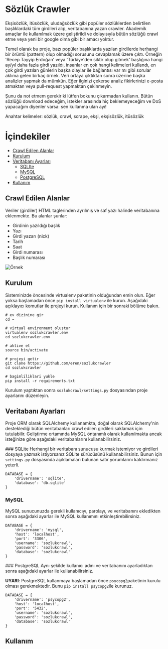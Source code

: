 # Sözlük Crawler


Ekşisözlük, itüsözlük, uludağsözlük gibi popüler sözlüklerden belirtilen başlıklardaki
tüm girdileri alıp, veritabanına yazan crawler. Akademik amaçlar ile kullanılmak üzere
geliştirildi ve dolayısıyla bütün sözlüğü crawl etme veya yeni bir google olma
gibi bir amacı yoktur.

Temel olarak bu proje, bazı popüler başlıklarda yazılan girdilerde herhangi bir örüntü (pattern) olup
olmadığı sorusunu cevaplamak üzere çıktı. Örneğin 'Recep Tayyip Erdoğan' veya 'Türkiye'den
siktir olup gitmek' başlığına hangi ay/yıl daha fazla girdi yazıldı, insanlar en çok hangi
kelimeleri kullandı, en çok girdi yazılan günlerin başka olaylar ile bağlantısı var mı gibi
sorular aklıma gelen birkaç örnek. Veri ortaya çıktıktan sonra üzerine başka analizler
yapmak da mümkün. Eğer ilginizi çekerse analiz fikirlerinizi e-posta atmaktan veya pull-request
yapmaktan çekinmeyin.

Şunu da not etmem gerekir ki lütfen bokunu çıkarmadan kullanın. Bütün sözlüğü download edeceğim,
istekler arasında hiç beklemeyeceğim ve DoS yapacağım diyenler varsa: sen kullanma ulan ayı!

Anahtar kelimeler: sözlük, crawl, scrape, ekşi, ekşisözlük, itüsözlük

# İçindekiler
* [Crawl Edilen Alanlar](#)
* [Kurulum](#)
* [Veritabanı Ayarları](#)
	* [SQLIte](#)
	* [MySQL](#)
	* [PostgreSQL](#)
* [Kullanım](#)

## Crawl Edilen Alanlar
Veriler (girdiler) HTML taglerinden ayrılmış ve saf yazı halinde veritabanına eklenmekte. Bu alanlar şunlar:

* Girdinin yazıldığı başlık
* Yazı
* Girdi yazarı (nick)
* Tarih
* Saat
* Girdi numarası
* Başlık numarası


![Örnek](http://i.imgur.com/0jwqw3O.png)


## Kurulum
Sisteminizde öncesinde virtualenv paketinin olduğundan emin olun. Eğer yoksa başlamadan önce
`pip install virtualenv` ile kurun. Aşağıdaki açıklayıcı komutlar ile projeyi kurun. Kullanım
için bir sonraki bölüme bakın.


```
# ev dizinine gir
cd ~

# virtual environment olustur
virtualenv sozlukcrawler.env
cd sozlukcrawler.env

# aktive et
source bin/activate

# projeyi getir 
git clone https://github.com/eren/sozlukcrawler
cd sozlukcrawler

# bagimliliklari yukle
pip install -r requirements.txt
```

Kurulum yaptıktan sonra `sozlukcrawl/settings.py` dosyasından proje ayarlarını düzenleyin.

## Veritabanı Ayarları
Proje ORM olarak SQLAlchemy kullanamkta, doğal olarak SQLAlchemy'nin desteklediği bütün
veritabanları crawl edilen girdileri saklamak için tutulabilir. Geliştirme ortamında MySQL
öntanımlı olarak kullanılmakta ancak isteğinize göre aşağıdaki veritabanlarını kullanabilirsiniz.


### SQLite
Herhangi bir veritabanı sunucusu kurmak istemiyor ve girdileri dosyaya yazmak istiyorsanız
SQLite sürücüsünü kullanabilirsiniz. Bunun için `settings.py` dosyasında açıklamaları bulunan
satır yorumlarını kaldırmanız yeterli.

```
DATABASE = {
    'drivername': 'sqlite',
    'database': 'db.sqlite'
}
```

### MySQL
MySQL sunucunuzda gerekli kullanıcıyı, parolayı, ve veritabanını ekledikten sonra aşağıdaki
ayarlar ile MySQL kullanımını etkinleştirebilirsiniz.

```
DATABASE = {
    'drivername': 'mysql',
    'host': 'localhost',
    'port': '3306',
    'username': 'sozlukcrawl',
    'password': 'sozlukcrawl',
    'database': 'sozlukcrawl'
}
```

### PostgreSQL
Aynı şekilde kullanıcı adını ve veritabanını ayarladıktan sonra aşağıdaki ayarlar ile
kullanabilirsiniz.

**UYARI**: PostgreSQL kullanmaya başlamadan önce `psycopg2`paketinin kurulu olması gerekmektedir.
Bunu `pip install psycopg2`ile kurunuz.

```
DATABASE = {
    'drivername': 'psycopg2',
    'host': 'localhost',
    'port': '5432',
    'username': 'sozlukcrawl',
    'password': 'sozlukcrawl',
    'database': 'sozlukcrawl'
}
```

Kullanım
--------
